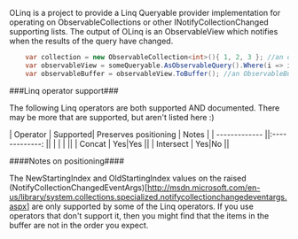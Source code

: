 OLinq is a project to provide a Linq Queryable provider implementation for operating on ObservableCollections or other INotifyCollectionChanged supporting lists. The output of OLinq is an ObservableView which notifies when the results of the query have changed.

```csharp
    var collection = new ObservableCollection<int>(){ 1, 2, 3 }; //an object implementing INotifyCollectionChanged
    var observableView = someQueryable.AsObservableQuery().Where(i => i > 2).ToObservableView(); //an ObservableView raises events when underlying source collections used in the linq statement are changed
    var observableBuffer = observableView.ToBuffer(); //an ObservableBuffer caches the results of the Linq query, so it is not re-evaluated, but instead the results are updated incrementally as the view raises events      
```


###Linq operator support###

The following Linq operators are both supported AND documented. There may be more that are supported, but aren't listed here :)

| Operator        | Supported| Preserves positioning  | Notes |
| -------------   ||:-------------:      ||
|                 | |                    ||
| Concat          | Yes|Yes                 ||
| Intersect       | Yes|No                  ||

####Notes on positioning####

The NewStartingIndex and OldStartingIndex values on the raised (NotifyCollectionChangedEventArgs)[http://msdn.microsoft.com/en-us/library/system.collections.specialized.notifycollectionchangedeventargs.aspx] are 
only supported by some of the Linq operators. If you use operators that don't support it, then you might find that the items in the buffer are not in the order you expect.



